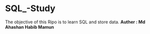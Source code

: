 # SQL_-Study
The objective of this Ripo is to learn SQL and store data.
<b>
Auther : Md Ahashan Habib Mamun
